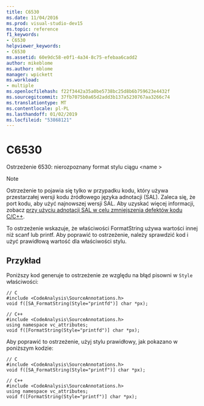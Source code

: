 ```yaml
---
title: C6530
ms.date: 11/04/2016
ms.prod: visual-studio-dev15
ms.topic: reference
f1_keywords:
- C6530
helpviewer_keywords:
- C6530
ms.assetid: 60e9dc58-e0f1-4a34-8c75-efebaa6cadd2
author: mikeblome
ms.author: mblome
manager: wpickett
ms.workload:
- multiple
ms.openlocfilehash: f22f3442a35a0be5738bc25d8b6b759623e4432f
ms.sourcegitcommit: 37fb7075b0a65d2add3b137a5230767aa3266c74
ms.translationtype: MT
ms.contentlocale: pl-PL
ms.lasthandoff: 01/02/2019
ms.locfileid: "53868121"
---
```

# <a name="c6530"></a>C6530
Ostrzeżenie 6530: nierozpoznany format stylu ciągu \<name >

> [!NOTE]
>  Ostrzeżenie to pojawia się tylko w przypadku kodu, który używa przestarzałej wersji kodu źródłowego języka adnotacji (SAL). Zaleca się, że port kodu, aby użyć najnowszej wersji SAL. Aby uzyskać więcej informacji, zobacz [przy użyciu adnotacji SAL w celu zmniejszenia defektów kodu C/C++](../code-quality/using-sal-annotations-to-reduce-c-cpp-code-defects.md).

 To ostrzeżenie wskazuje, że właściwości FormatString używa wartości innej niż scanf lub printf. Aby poprawić to ostrzeżenie, należy sprawdzić kod i użyć prawidłową wartość dla właściwości stylu.

## <a name="example"></a>Przykład
 Poniższy kod generuje to ostrzeżenie ze względu na błąd pisowni w `Style` właściwości:

```
// C
#include <CodeAnalysis\SourceAnnotations.h>
void f([SA_FormatString(Style="printfd")] char *px);

// C++
#include <CodeAnalysis\SourceAnnotations.h>
using namespace vc_attributes;
void f([FormatString(Style="printfd")] char *px);
```

 Aby poprawić to ostrzeżenie, użyj stylu prawidłowy, jak pokazano w poniższym kodzie:

```
// C
#include <CodeAnalysis\SourceAnnotations.h>
void f([SA_FormatString(Style="printf")] char *px);

// C++
#include <CodeAnalysis\SourceAnnotations.h>
using namespace vc_attributes;
void f([FormatString(Style="printf")] char *px);
```